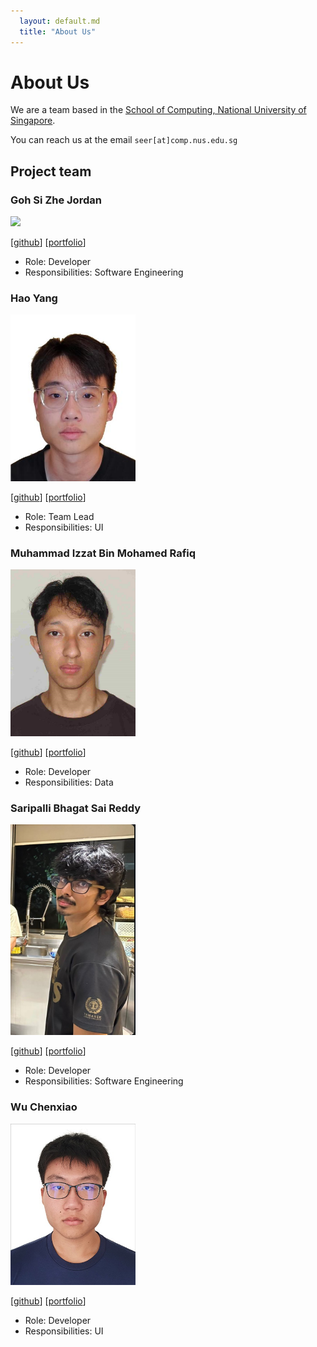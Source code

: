 ```yaml
---
  layout: default.md
  title: "About Us"
---
```


# About Us

We are a team based in the [School of Computing, National University of Singapore](http://www.comp.nus.edu.sg).

You can reach us at the email `seer[at]comp.nus.edu.sg`

## Project team

### Goh Si Zhe Jordan

<img src="images/itisnotjord.png" width="200px">

[[github](https://github.com/itisnotjord)]
[[portfolio](team/itisnotjord.md)]

* Role: Developer
* Responsibilities: Software Engineering

### Hao Yang

<img src="images/hyhy987.png" width="200px">

[[github](http://github.com/hyhy987)]
[[portfolio](team/hyhy987.md)]

* Role: Team Lead
* Responsibilities: UI

### Muhammad Izzat Bin Mohamed Rafiq

<img src="images/mizzat03.png" width="200px">

[[github](http://github.com/mizzat03)] [[portfolio](team/mizzat03.md)]

* Role: Developer
* Responsibilities: Data

### Saripalli Bhagat Sai Reddy

<img src="images/nsohko.png" width="200px">

[[github](http://github.com/nsohko)]
[[portfolio](team/nsohko.md)]

* Role: Developer
* Responsibilities: Software Engineering

### Wu Chenxiao

<img src="images/wucx-0.png" width="200px">

[[github](http://github.com/wucx-0)]
[[portfolio](team/wucx-0.md)]

* Role: Developer
* Responsibilities: UI
